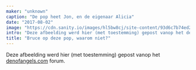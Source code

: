 ```yaml
---
maker: "unknown"
caption: "De pop heet Jon, en de eigenaar Alicia"
date: "2017-08-02"
image: "https://cdn.sanity.io/images/hl5bw8cj/site-content/93d6c7b74ed2a82966163c93ff72aceb6858fc68-467x700.jpg"
intro: "Deze afbeelding werd hier (met toestemming) gepost vanop het denofangels.com forum."
title: "Bruce op deze pop, waarom niet?"
---
```



Deze afbeelding werd hier (met toestemming) gepost vanop het [denofangels.com](https://denofangels.com/posts/12259581/) forum.

